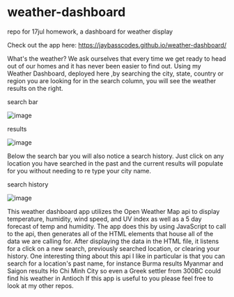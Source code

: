 # weather-dashboard
repo for 17jul homework, a dashboard for weather display

Check out the app here: https://jaybasscodes.github.io/weather-dashboard/

What's the weather? We ask ourselves that every time we get ready to head out of our homes and it has never been easier to find out. Using my Weather Dashboard, deployed here ,by searching the city, state, country or region you are looking for in the search column, you will see the weather results on the right.

search bar

![image](https://github.com/JayBassCodes/weather-dashboard/assets/132828489/681be630-bfca-4b3c-a95f-fb68b773dedf)

results

![image](https://github.com/JayBassCodes/weather-dashboard/assets/132828489/6673a0c8-2776-4618-a926-b377eab49e27)

Below the search bar you will also notice a search history. Just click on any location you have searched in the past and the current results will populate for you without needing to re type your city name.

search history

![image](https://github.com/JayBassCodes/weather-dashboard/assets/132828489/daa46c2b-7ad7-4805-89fa-17aee50855ce)


This weather dashboard app utilizes the Open Weather Map api to display temperature, humidity, wind speed, and UV index as well as a 5 day forecast of temp and humidity. The app does this by using JavaScript to call to the api, then generates all of the HTML elements that house all of the data we are calling for. After displaying the data in the HTML file, it listens for a click on a new search, previously searched location, or clearing your history. One interesting thing about this api I like in particular is that you can search for a location's past name, for instance Burma results Myanmar and Saigon results Ho Chi Minh City so even a Greek settler from 300BC could find his weather in Antioch If this app is useful to you please feel free to look at my other repos.
